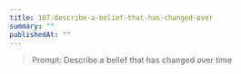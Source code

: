 ```yaml
---
title: 107-describe-a-belief-that-has-changed-over
summary: ""
publishedAt: ""
---
```


> Prompt: Describe a belief that has changed over time

